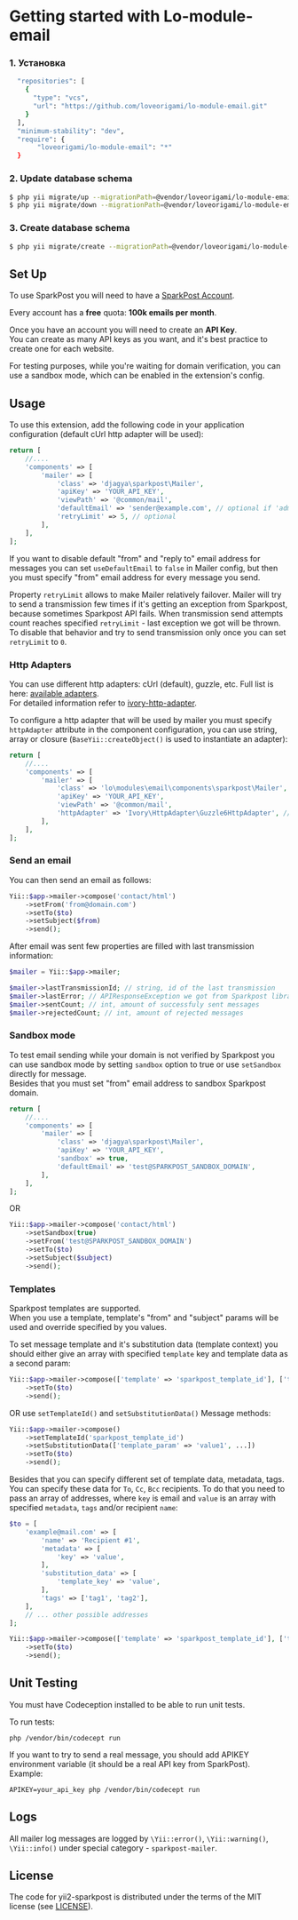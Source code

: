 # Getting started with Lo-module-email

### 1. Установка

```bash
  "repositories": [
    {
      "type": "vcs",
      "url": "https://github.com/loveorigami/lo-module-email.git"
    }
  ],
  "minimum-stability": "dev",
  "require": {
       "loveorigami/lo-module-email": "*"
  }
```

### 2. Update database schema

```bash
$ php yii migrate/up --migrationPath=@vendor/loveorigami/lo-module-email/src/migrations
$ php yii migrate/down --migrationPath=@vendor/loveorigami/lo-module-email/src/migrations
```

### 3. Create database schema
```bash
$ php yii migrate/create --migrationPath=@vendor/loveorigami/lo-module-email/src/migrations "email_country"

```

Set Up
------

To use SparkPost you will need to have a [SparkPost Account](https://www.sparkpost.com/). 

Every account has a **free** quota: **100k emails per month**. 

Once you have an account you will need to create an **API Key**.  
You can create as many API keys as you want, and it's best practice to create one for each website.  

For testing purposes, while you're waiting for domain verification, you can use a sandbox mode, which can be enabled in the extension's config.

Usage
-----

To use this extension, add the following code in your application configuration (default cUrl http adapter will be used):

```php 
return [
    //....
    'components' => [
        'mailer' => [
            'class' => 'djagya\sparkpost\Mailer',
            'apiKey' => 'YOUR_API_KEY',
            'viewPath' => '@common/mail',
            'defaultEmail' => 'sender@example.com', // optional if 'adminEmail' app param is specified or 'useDefaultEmail' is false
            'retryLimit' => 5, // optional
        ],
    ],
];
```

If you want to disable default "from" and "reply to" email address for messages you can set `useDefaultEmail` to `false` in Mailer config, but then you must specify "from" email address for every message you send.

Property `retryLimit` allows to make Mailer relatively failover.
Mailer will try to send a transmission few times if it's getting an exception from Sparkpost, because sometimes Sparkpost API fails.
When transmission send attempts count reaches specified `retryLimit` - last exception we got will be thrown.
To disable that behavior and try to send transmission only once you can set `retryLimit` to `0`.

### Http Adapters

You can use different http adapters: cUrl (default), guzzle, etc. Full list is here: [available adapters](https://github.com/egeloen/ivory-http-adapter/blob/master/doc/adapters.md).  
For detailed information refer to [ivory-http-adapter](https://github.com/egeloen/ivory-http-adapter).

To configure a http adapter that will be used by mailer you must specify `httpAdapter` attribute in the component configuration, you can use string, array or closure (`BaseYii::createObject()` is used to instantiate an adapter):

```php 
return [
    //....
    'components' => [
        'mailer' => [
            'class' => 'lo\modules\email\components\sparkpost\Mailer',
            'apiKey' => 'YOUR_API_KEY',
            'viewPath' => '@common/mail',
            'httpAdapter' => 'Ivory\HttpAdapter\Guzzle6HttpAdapter', // OR array or closure
        ],
    ],
];
```

### Send an email

You can then send an email as follows:

```php
Yii::$app->mailer->compose('contact/html')
    ->setFrom('from@domain.com')
    ->setTo($to)
    ->setSubject($from)
    ->send();
```

After email was sent few properties are filled with last transmission information:

```php
$mailer = Yii::$app->mailer;

$mailer->lastTransmissionId; // string, id of the last transmission
$mailer->lastError; // APIResponseException we got from Sparkpost library with detailed information from the response
$mailer->sentCount; // int, amount of successfuly sent messages
$mailer->rejectedCount; // int, amount of rejected messages
```

### Sandbox mode

To test email sending while your domain is not verified by Sparkpost you can use sandbox mode by setting `sandbox` option to true or use `setSandbox` directly for message.  
Besides that you must set "from" email address to sandbox Sparkpost domain. 

```php 
return [
    //....
    'components' => [
        'mailer' => [
            'class' => 'djagya\sparkpost\Mailer',
            'apiKey' => 'YOUR_API_KEY',
            'sandbox' => true,
            'defaultEmail' => 'test@SPARKPOST_SANDBOX_DOMAIN',
        ],
    ],
];
```

OR

```php 
Yii::$app->mailer->compose('contact/html')
    ->setSandbox(true)
    ->setFrom('test@SPARKPOST_SANDBOX_DOMAIN')
    ->setTo($to)
    ->setSubject($subject)
    ->send();
```

### Templates

Sparkpost templates are supported.  
When you use a template, template's "from" and "subject" params will be used and override specified by you values.

To set message template and it's substitution data (template context) you should either give an array with specified `template` key and template data as a second param:

```php 
Yii::$app->mailer->compose(['template' => 'sparkpost_template_id'], ['template_param' => 'value1', ...])
    ->setTo($to)
    ->send();
```

OR use `setTemplateId()` and `setSubstitutionData()` Message methods:

```php
Yii::$app->mailer->compose()
    ->setTemplateId('sparkpost_template_id')
    ->setSubstitutionData(['template_param' => 'value1', ...])
    ->setTo($to)
    ->send();
```

Besides that you can specify different set of template data, metadata, tags. You can specify these data for `To`, `Cc`, `Bcc` recipients.
To do that you need to pass an array of addresses, where `key` is email and `value` is an array with specified `metadata`, `tags` and/or recipient `name`:

```php
$to = [
    'example@mail.com' => [
        'name' => 'Recipient #1',
        'metadata' => [
            'key' => 'value',
        ],
        'substitution_data' => [
            'template_key' => 'value',
        ],
        'tags' => ['tag1', 'tag2'],
    ],
    // ... other possible addresses
];

Yii::$app->mailer->compose(['template' => 'sparkpost_template_id'], ['template_param' => 'value1', ...])
    ->setTo($to)
    ->send();
```

Unit Testing
------------

You must have Codeception installed to be able to run unit tests.

To run tests:  
```
php /vendor/bin/codecept run
```

If you want to try to send a real message, you should add APIKEY environment variable (it should be a real API key from SparkPost).  
Example:  
```
APIKEY=your_api_key php /vendor/bin/codecept run
```


Logs
----

All mailer log messages are logged by `\Yii::error()`, `\Yii::warning()`, `\Yii::info()` under special category - `sparkpost-mailer`.

License
-------

The code for yii2-sparkpost is distributed under the terms of the MIT license (see [LICENSE](LICENSE)).
